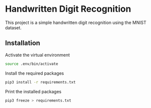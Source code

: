# Handwritten Digit Recognition

This project is a simple handwritten digit recognition using the MNIST dataset.

## Installation

Activate the virtual environment

```bash
source .env/bin/activate
```

Install the required packages

```bash
pip3 install -r requirements.txt
```

Print the installed packages

```bash
pip3 freeze > requirements.txt
```

